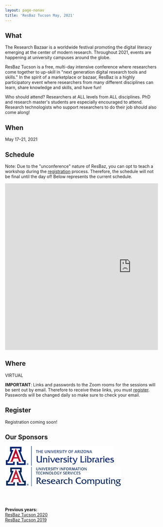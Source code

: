 ```yaml
---
layout: page-nonav
title: 'ResBaz Tucson May, 2021'
---
```


## What

The Research Bazaar is a worldwide festival promoting the digital literacy emerging at the center of modern research. Throughout 2021, events are happening at university campuses around the globe.

ResBaz Tucson is a free, multi-day intensive conference where researchers come together to up-skill in "next generation digital research tools and skills." In the spirit of a marketplace or bazaar, ResBaz is a highly participatory event where researchers from many different disciplines can learn, share knowledge and skills, and have fun!

Who should attend? Researchers at ALL levels from ALL disciplines. PhD and research master's students are especially encouraged to attend. Research technologists who support researchers to do their job should also come along!

## When

May 17&ndash;21, 2021

## Schedule

Note: Due to the "unconference" nature of ResBaz, you can opt to teach a workshop during the [registration](#register) process. Therefore, the schedule will not be final until the day of! Below represents the current schedule.

<div style="width:100%;overflow-x:auto">
<iframe src="https://docs.google.com/spreadsheets/d/e/2PACX-1vTWGEQ4mW3sHPr8AgbN4e_WUQIAAgQc8uNhPE02ymaakRMnCXNo7zQVNwHafZDTxYJR_J2V8WWJ2G2T/pubhtml?widget=true&amp;headers=false" width="830" height="550" scrolling="no" frameborder="no"></iframe>
</div>

## Where
VIRTUAL

**IMPORTANT**: Links and passwords to the Zoom rooms for the sessions will be sent out by email. Therefore to receive these links, you must <u><a href="#register">register</a></u>. Passwords will be changed daily so make sure to check your email.

<!-- TODO: add this warning after we stop checking registrations: If you registered after May 15 and didn't receive the daily Zoom links/passwords, please contact us at resbazaz@gmail.com -->


## Register

Registration coming soon!

## Our Sponsors

<a href="https://new.library.arizona.edu/"><img src="/img/logos/ua_libraries.png" alt="University of Arizona Libraries" height="65"></a>&emsp;&emsp;&emsp;&emsp;<a href="https://it.arizona.edu/research"><img src="/img/logos/ua_uits_researchcomp.png" alt="UITS Research Computing" height="65"></a>

<br><br><br>
**Previous years:**<br/>
<a href="/resbaz/resbazTucson2020">ResBaz Tucson 2020</a><br/>
<a href="/resbaz/resbazTucson2019">ResBaz Tucson 2019</a>
